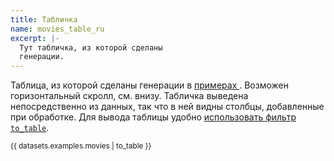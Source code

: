 ```yaml
---
title: Табличка
name: movies_table_ru
excerpt: |-
  Тут табличка, из которой сделаны
  генерации.
---
```


Таблица, из которой сделаны генерации в [ примерах ](/+name:examples_intro_ru).
Возможен горизонтальный скролл, см. внизу. Табличка выведена
непосредственно из данных, так что в ней видны столбцы, добавленные
при обработке. Для вывода таблицы удобно [использовать фильтр `to_table`](/+doc:to_table_flt_ru).



<small class="wide_table">
{{ datasets.examples.movies | to_table }}
</small>
